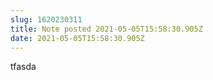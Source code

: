 ```yaml
---
slug: 1620230311
title: Note posted 2021-05-05T15:58:30.905Z
date: 2021-05-05T15:58:30.905Z
---
```

tfasda
